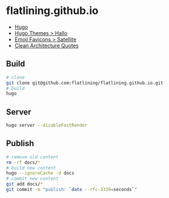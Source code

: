 # flatlining.github.io

- [Hugo](https://gohugo.io/)
- [Hugo Themes > Hallo](https://github.com/EmielH/hallo-hugo)
- [Emoji Favicons > Satellite](https://favicon.io/emoji-favicons/satellite/)
- [Clean Architecture Quotes](https://www.goodreads.com/work/quotes/25319615-clean-architecture)

## Build

```bash
# clone
git clone git@github.com:flatlining/flatlining.github.io.git
# build
hugo
```

## Server

```bash
hugo server --disableFastRender
```

## Publish

```bash
# remove old content
rm -rf docs/*
# build new content
hugo --ignoreCache -d docs
# commit new content
git add docs/*
git commit -m "publish: `date --rfc-3339=seconds`"
```

